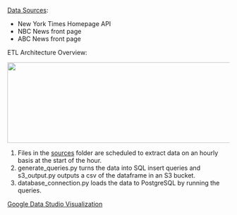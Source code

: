 [Data Sources](https://github.com/dhruvi-9/news-headlines/tree/main/sources):
- New York Times Homepage API
- NBC News front page 
- ABC News front page

ETL Architecture Overview:

  <p align="center">
  <img width="952" height="183" src=https://github.com/dhruvi-9/news-headlines/assets/100179105/7e216cff-2fe4-4332-8b01-7dd73ae117e1
>
  </p>

  1. Files in the [sources](https://github.com/dhruvi-9/news-headlines/tree/main/sources) folder are scheduled to extract data on an hourly basis at the start of the hour.
  2. generate_queries.py turns the data into SQL insert queries and s3_output.py outputs a csv of the dataframe in an S3 bucket.
  3. database_connection.py loads the data to PostgreSQL by running the queries. 

[Google Data Studio Visualization](https://lookerstudio.google.com/u/0/reporting/78afc346-af31-485e-b6c9-e88ddebdfe8b/page/qA9CD)
